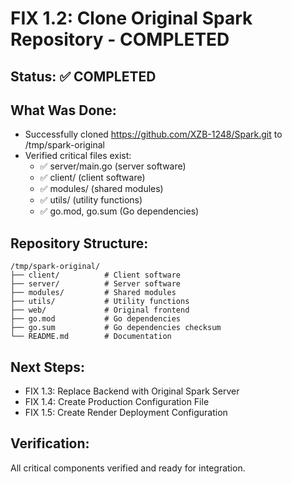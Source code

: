 # FIX 1.2: Clone Original Spark Repository - COMPLETED

## Status: ✅ COMPLETED

## What Was Done:
- Successfully cloned https://github.com/XZB-1248/Spark.git to /tmp/spark-original
- Verified critical files exist:
  - ✅ server/main.go (server software)
  - ✅ client/ (client software)
  - ✅ modules/ (shared modules)
  - ✅ utils/ (utility functions)
  - ✅ go.mod, go.sum (Go dependencies)

## Repository Structure:
```
/tmp/spark-original/
├── client/          # Client software
├── server/          # Server software
├── modules/         # Shared modules
├── utils/           # Utility functions
├── web/             # Original frontend
├── go.mod           # Go dependencies
├── go.sum           # Go dependencies checksum
└── README.md        # Documentation
```

## Next Steps:
- FIX 1.3: Replace Backend with Original Spark Server
- FIX 1.4: Create Production Configuration File
- FIX 1.5: Create Render Deployment Configuration

## Verification:
All critical components verified and ready for integration.